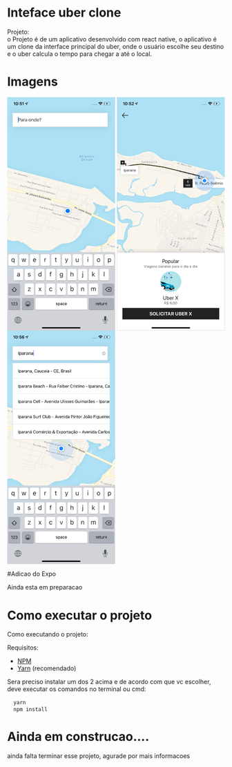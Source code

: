 # Inteface uber clone


Projeto:  
o Projeto é de um aplicativo desenvolvido com react native, o aplicativo é um clone da interface principal do uber, onde o usuário escolhe seu destino e o uber calcula o tempo para chegar a até o local.


# Imagens
<img src='https://github.com/renan-meneses/clone-Uber/blob/master/print1.png' width="250px" align="center" >
<img src='https://github.com/renan-meneses/clone-Uber/blob/master/print2.png' width="250px" align="center">
<img src='https://github.com/renan-meneses/clone-Uber/blob/master/print3.png' width="250px" align="center">





#Adicao do Expo


<p>Ainda esta em preparacao</p>



# Como executar o projeto

<p>Como executando o projeto:</p>


<p>Requisitos: </p>

- [NPM](https://www.npmjs.com/)
- [Yarn](https://yarnpkg.com/lang/en/) (recomendado)

<p>
  Sera preciso instalar um dos 2 acima e de acordo com que vc escolher, deve executar os comandos no terminal ou cmd:
</p>


```
  yarn
  npm install
```

<p>

# Ainda em construcao....

<p> ainda falta terminar esse projeto, agurade por mais informacoes</p>